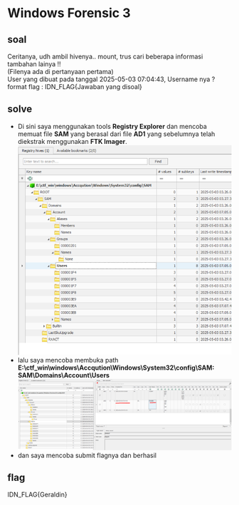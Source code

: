 # Windows Forensic 3
## soal
Ceritanya, udh ambil hivenya.. mount, trus cari beberapa informasi tambahan lainya !! \
(Filenya ada di pertanyaan pertama) \
User yang dibuat pada tanggal 2025-05-03 07:04:43, Username nya ? \
format flag : IDN_FLAG{Jawaban yang disoal}

## solve
- Di sini saya menggunakan tools **Registry Explorer** dan mencoba memuat file **SAM** yang berasal dari file **AD1** yang sebelumnya telah diekstrak menggunakan **FTK Imager**.
  ![alt text](<images/Windows Forensic 3/image.png>)
- lalu saya mencoba membuka path **E:\ctf_win\windows\Accqution\Windows\System32\config\SAM: SAM\Domains\Account\Users**
  ![alt text](<images/Windows Forensic 3/image-1.png>)
- dan saya mencoba submit flagnya dan berhasil

## flag
IDN_FLAG{Geraldin}